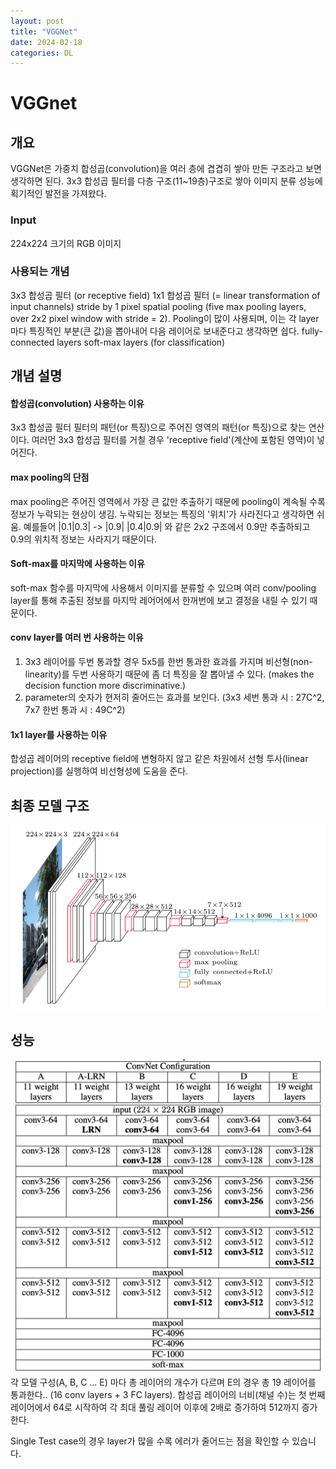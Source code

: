 ```yaml
---
layout: post
title: "VGGNet"
date: 2024-02-18
categories: DL
---
```


# VGGnet

## 개요
VGGNet은 가중치 합성곱(convolution)을 여러 층에 겹겹히 쌓아 만든 구조라고 보면 생각하면 된다. 3x3 합성곱 필터를 다층 구조(11~19층)구조로 쌓아 이미지 분류 성능에 획기적인 발전을 가져왔다. 

### Input
224x224 크기의 RGB 이미지

### 사용되는 개념
3x3 합성곱 필터 (or receptive field)
1x1 합성곱 필터 (= linear transformation of input channels)
stride by 1 pixel
spatial pooling (five max pooling layers, over 2x2 pixel window with stride = 2). Pooling이 많이 사용되며, 이는 각 layer마다 특징적인 부분(큰 값)을 뽑아내어 다음 레이어로 보내준다고 생각하면 쉽다. 
fully-connected layers
soft-max layers (for classification)

## 개념 설명

#### 합성곱(convolution) 사용하는 이유
3x3 합성곱 필터 필터의 패턴(or 특징)으로 주어진 영역의 패턴(or 특징)으로 찾는 연산이다. 여러먼 3x3 합성곱 필터를 거칠 경우 'receptive field'(계산에 포함된 영역)이 넣어진다. 

#### max pooling의 단점
max pooling은 주어진 영역에서 가장 큰 값만 추출하기 때문에 pooling이 계속될 수록 정보가 누락되는 현상이 생김. 누락되는 정보는 특징의 '위치'가 사라진다고 생각하면 쉬움. 예를들어
|0.1|0.3|   ->    |0.9|
|0.4|0.9|
와 같은 2x2 구조에서 0.9만 추출하되고 0.9의 위치적 정보는 사라지기 때문이다. 

#### Soft-max를 마지막에 사용하는 이유
soft-max 함수를 마지막에 사용해서 이미지를 분류할 수 있으며 여러 conv/pooling layer를 통해 추출된 정보를 마지막 레어어에서 한꺼번에 보고 결정을 내릴 수 있기 때문이다.

#### conv layer를 여러 번 사용하는 이유
1. 3x3 레이어를 두번 통과할 경우 5x5를 한번 통과한 효과를 가지며 비선형(non-linearity)를 두번 사용하기 때문에 좀 더 특징을 잘 뽑아낼 수 있다. (makes the decision function more discriminative.)
2. parameter의 숫자가 현저히 줄어드는 효과를 보인다. (3x3 세번 통과 시 : 27C^2, 7x7 한번 통과 시 : 49C^2)

#### 1x1 layer를 사용하는 이유
합성곱 레이어의 receptive field에 변형하지 않고 같은 차원에서 선형 투사(linear projection)를 실행하여 비선형성에 도움을 준다. 

## 최종 모델 구조
![](/images/VGGnet/1.png)

## 성능
![](/images/VGGnet/2.png)
각 모델 구성(A, B, C ... E) 마다 총 레이어의 개수가 다르며 E의 경우 총 19 레이어를 통과한다.. (16 conv layers + 3 FC layers). 합성곱 레이어의 너비(채널 수)는 첫 번째 레이어에서 64로 시작하여 각 최대 풀링 레이어 이후에 2배로 증가하여 512까지 증가한다. 

Single Test case의 경우 layer가 많을 수록 에러가 줄어드는 점을 확인할 수 있습니다.


